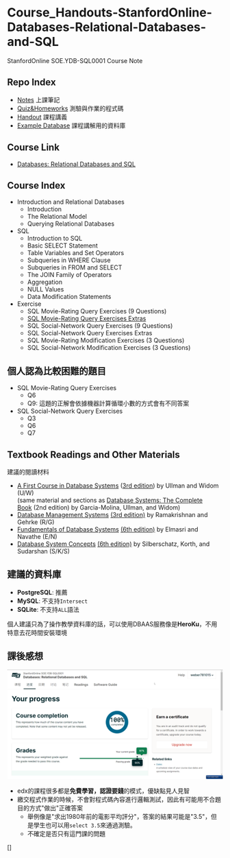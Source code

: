# Course_Handouts-StanfordOnline-Databases-Relational-Databases-and-SQL

StanfordOnline SOE.YDB-SQL0001 Course Note

## Repo Index

- [Notes]() 上課筆記
- [Quiz&Homeworks](https://github.com/Loukei/Course_StanfordOnline_Databases-Relational-Databases-and-SQL/tree/main/Quiz%26Homeworks) 測驗與作業的程式碼
- [Handout](https://github.com/Loukei/Course_StanfordOnline_Databases-Relational-Databases-and-SQL/tree/main/Handout) 課程講義
- [Example Database](https://github.com/Loukei/Course_StanfordOnline_Databases-Relational-Databases-and-SQL/tree/main/Example%20Database) 課程講解用的資料庫

## Course Link

- [Databases: Relational Databases and SQL](https://www.edx.org/course/databases-5-sql?index=product&queryID=d5f4894645bf040c76eff6b948de30c5&position=3)

## Course Index

- Introduction and Relational Databases
	- Introduction
	- The Relational Model
	- Querying Relational Databases
- SQL
	- Introduction to SQL
	- Basic SELECT Statement
	- Table Variables and Set Operators
	- Subqueries in WHERE Clause
	- Subqueries in FROM and SELECT
	- The JOIN Family of Operators
	- Aggregation
	- NULL Values
	- Data Modification Statements
- Exercise
  - SQL Movie-Rating Query Exercises (9 Questions)
  - [SQL Movie-Rating Query Exercises Extras](Quiz&Homeworks/SQL%20Movie-Rating%20Query%20Exercises%20Extras/SQL%20Movie-Rating%20Query%20Exercises%20Extras.md)
  - SQL Social-Network Query Exercises (9 Questions)
  - SQL Social-Network Query Exercises Extras
  - SQL Movie-Rating Modification Exercises (3 Questions)
  - SQL Social-Network Modification Exercises (3 Questions)

## 個人認為比較困難的題目

- SQL Movie-Rating Query Exercises
  - Q6
  - Q9: 這題的正解會依據機器計算循環小數的方式會有不同答案
- SQL Social-Network Query Exercises
  - Q3
  - Q6
  - Q7

## Textbook Readings and Other Materials

建議的閱讀材料

*   [A First Course in Database Systems](https://openlibrary.org/books/OL662283M/A_first_course_in_database_systems) ([3rd edition](https://www.amazon.com/First-Course-Database-Systems-3rd/dp/013600637X)) by Ullman and Widom (U/W)  
    (same material and sections as [Database Systems: The Complete Book](https://people.inf.elte.hu/miiqaai/elektroModulatorDva.pdf) (2nd edition) by Garcia-Molina, Ullman, and Widom)
*   [Database Management Systems](https://www.amazon.com/Database-Management-Systems-Raghu-Ramakrishnan/dp/0072465638) [(3rd edition)](https://www.amazon.com/Database-Management-Systems-Raghu-Ramakrishnan/dp/0072465638) by Ramakrishnan and Gehrke (R/G)
*   [Fundamentals of Database Systems](https://archive.org/details/FODB_6/mode/2up) [(6th edition)](https://archive.org/details/FODB_6/mode/2up) by Elmasri and Navathe (E/N)
*   [Database System Concepts](https://www.amazon.com/Database-Concepts-Abraham-Silberschatz-Professor/dp/0073523321) [(6th edition)](https://www.amazon.com/Database-Concepts-Abraham-Silberschatz-Professor/dp/0073523321) by Silberschatz, Korth, and Sudarshan (S/K/S)

## 建議的資料庫

- **PostgreSQL**:	推薦
- **MySQL**:		不支持`Intersect`
- **SQLite**:		不支持`ALL`語法

個人建議只為了操作教學資料庫的話，可以使用DBAAS服務像是**HeroKu**，不用特意去花時間安裝環境

## 課後感想

![完課截圖](IMG/【StanfordOnline%20SOE.YDB-SQL0001】完課截圖.png)

- edx的課程很多都是**免費學習，認證要錢**的模式，優缺點見人見智
- 繳交程式作業的時候，不會對程式碼內容進行邏輯測試，因此有可能用不合題目的方式"做出"正確答案
  - 舉例像是"求出1980年前的電影平均評分"，答案的結果可能是"3.5"，但是學生也可以用`select 3.5`來通過測驗。
  - 不確定是否只有這門課的問題

[]
